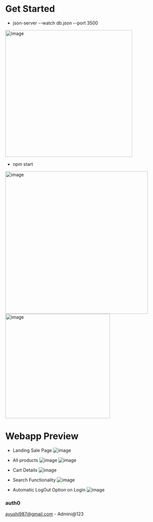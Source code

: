 # Get Started
* json-server --watch db.json --port 3500

<img width="399" alt="image" src="https://user-images.githubusercontent.com/64698800/200749871-7e46ebb8-50f5-4000-a664-70fb4a3a7e43.png">

* npm start

<img width="448" alt="image" src="https://user-images.githubusercontent.com/64698800/200750338-419d643e-9f54-4bb2-bfd6-2ba868ac531a.png">
<img width="329" alt="image" src="https://user-images.githubusercontent.com/64698800/200750640-dc2cf04d-26be-4b57-b63b-237e1df28ad2.png">

# Webapp Preview
* Landing Sale Page
![image](https://user-images.githubusercontent.com/64698800/200753097-5c12bc0d-32aa-421a-b32c-507d5721f8dc.png)
* All products
![image](https://user-images.githubusercontent.com/64698800/200753205-e3089263-6e38-483c-80f1-226fd1d2a236.png)
![image](https://user-images.githubusercontent.com/64698800/200753238-9309a243-7f1a-4fcd-aa37-439d56bbda3b.png)
* Cart Details
![image](https://user-images.githubusercontent.com/64698800/200754213-d3a61460-3eb1-4e1a-97cf-4b5ab469bf07.png)

* Search Functionality
![image](https://user-images.githubusercontent.com/64698800/200754655-95c2a052-25f2-454b-949d-5a96b487fcb7.png)

* Automatic LogOut Option on Login
![image](https://user-images.githubusercontent.com/64698800/200753449-f7ce7a6a-1ffc-4c8a-92e2-53f599578ae3.png)
### auth0
ayushi987@gmail.com - Admini@123

